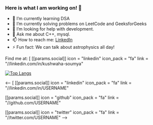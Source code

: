 ### Here is what I am working on! 👋

- 🌱 I’m currently learning DSA
- 🔭 I’m currently solving problems on LeetCode and GeeksforGeeks
- 🤔 I’m looking for help with development.
- 💬 Ask me about C++, mysql.
- 📫 How to reach me: [LinkedIn](https://www.linkedin.com/in/kushwaha-soumya)
- ⚡ Fun fact: We can talk about astrophysics all day!

Find me at:
[ [[params.social]]
    icon = "linkedin"
    icon_pack = "fa"
    link = "//linkedin.com/in/kushwaha-soumya"

[![Top Langs](https://github-readme-stats.vercel.app/api/top-langs/?username=soumya-kushwaha)](https://github.com/soumya-kushwaha/github-readme-stats)

<-- [ [[params.social]]
    icon = "linkedin"
    icon_pack = "fa"
    link = "//linkedin.com/in/USERNAME"

 [[params.social]]
    icon = "github"
    icon_pack = "fa"
    link = "//github.com/USERNAME"

 [[params.social]]
    icon = "twitter"
    icon_pack = "fa"
    link = "//twitter.com/USERNAME"
    -->
